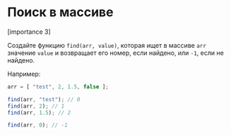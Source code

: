 # Поиск в массиве

[importance 3]

Создайте функцию `find(arr, value)`, которая ищет в массиве `arr` значение `value` и возвращает его номер, если найдено, или `-1`, если не найдено.

Например:

```js
arr = [ "test", 2, 1.5, false ];

find(arr, "test"); // 0
find(arr, 2); // 1
find(arr, 1.5); // 2

find(arr, 0); // -1
```

